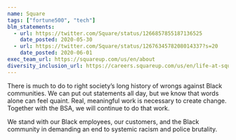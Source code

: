 ```yaml
---
name: Square
tags: ["fortune500", "tech"]
blm_statements:
  - url: https://twitter.com/Square/status/1266857855187136525
    date_posted: 2020-05-30
  - url: https://twitter.com/Square/status/1267634578208014337?s=20
    date_posted: 2020-06-01
exec_team_url: https://squareup.com/us/en/about
diversity_inclusion_url: https://careers.squareup.com/us/en/life-at-square
---
```


There is much to do to right society’s long history of wrongs against Black communities. We can put out statements all day, but we know that words alone can feel quaint. Real, meaningful work is necessary to create change. Together with the BSA, we will continue to do that work.

We stand with our Black employees, our customers, and the Black community in demanding an end to systemic racism and police brutality.
